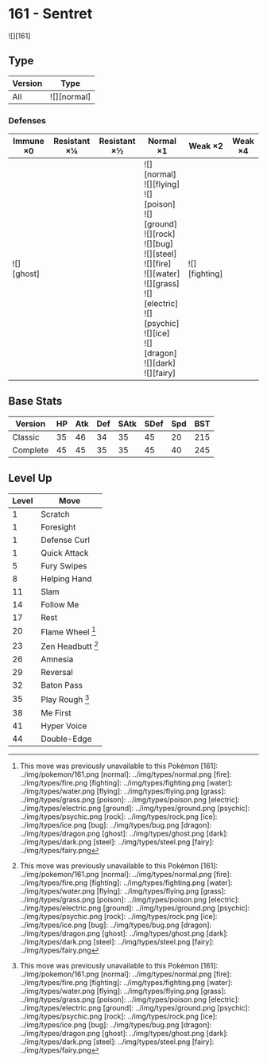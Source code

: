 # 161 - Sentret
![][161]

## Type

Version | Type
---     | ---
All     | ![][normal]

### Defenses

Immune ×0      | Resistant ×¼ | Resistant ×½ | Normal ×1                                                                                                                                                                                                                           | Weak ×2           | Weak ×4
---            | ---          | ---          | ---                                                                                                                                                                                                                                 | ---               | ---
![][ghost]<br> | &nbsp;       | &nbsp;       | ![][normal]<br>![][flying]<br>![][poison]<br>![][ground]<br>![][rock]<br>![][bug]<br>![][steel]<br>![][fire]<br>![][water]<br>![][grass]<br>![][electric]<br>![][psychic]<br>![][ice]<br>![][dragon]<br>![][dark]<br>![][fairy]<br> | ![][fighting]<br> | &nbsp;

## Base Stats

Version  | HP  | Atk | Def | SAtk | SDef | Spd | BST
---      | --- | --- | --- | ---  | ---  | --- | ---
Classic  | 35  | 46  | 34  | 35   | 45   | 20  | 215
Complete | 45  | 45  | 35  | 35   | 45   | 40  | 245

## Level Up

Level | Move
---   | ---
1     | Scratch
1     | Foresight
1     | Defense Curl
1     | Quick Attack
5     | Fury Swipes
8     | Helping Hand
11    | Slam
14    | Follow Me
17    | Rest
20    | Flame Wheel [^1]
23    | Zen Headbutt [^1]
26    | Amnesia
29    | Reversal
32    | Baton Pass
35    | Play Rough [^1]
38    | Me First
41    | Hyper Voice
44    | Double-Edge

[^1]: This move was previously unavailable to this Pokémon
[161]: ../img/pokemon/161.png
[normal]: ../img/types/normal.png
[fire]: ../img/types/fire.png
[fighting]: ../img/types/fighting.png
[water]: ../img/types/water.png
[flying]: ../img/types/flying.png
[grass]: ../img/types/grass.png
[poison]: ../img/types/poison.png
[electric]: ../img/types/electric.png
[ground]: ../img/types/ground.png
[psychic]: ../img/types/psychic.png
[rock]: ../img/types/rock.png
[ice]: ../img/types/ice.png
[bug]: ../img/types/bug.png
[dragon]: ../img/types/dragon.png
[ghost]: ../img/types/ghost.png
[dark]: ../img/types/dark.png
[steel]: ../img/types/steel.png
[fairy]: ../img/types/fairy.png
